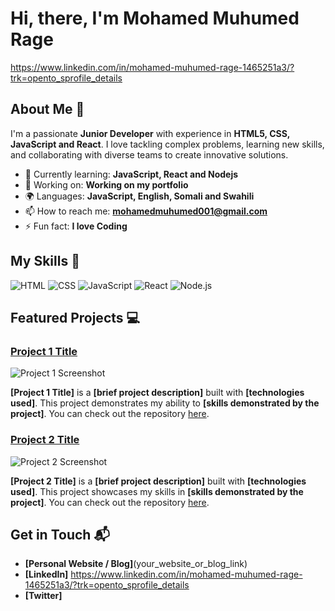 # Hi, there, I'm Mohamed Muhumed Rage

https://www.linkedin.com/in/mohamed-muhumed-rage-1465251a3/?trk=opento_sprofile_details

## About Me 🚀

I'm a passionate **Junior Developer** with experience in **HTML5, CSS, JavaScript and React**. I love tackling complex problems, learning new skills, and collaborating with diverse teams to create innovative solutions.

- 🌱 Currently learning: **JavaScript, React and Nodejs**
- 🔭 Working on: **Working on my portfolio**
- 🌍 Languages: **JavaScript, English, Somali and Swahili**
- 📫 How to reach me: **mohamedmuhumed001@gmail.com**
- ⚡ Fun fact: **I love Coding**

## My Skills 🧠

![HTML](https://img.shields.io/badge/-HTML-E34F26?style=flat-square&logo=html5&logoColor=white)
![CSS](https://img.shields.io/badge/-CSS-1572B6?style=flat-square&logo=css3&logoColor=white)
![JavaScript](https://img.shields.io/badge/-JavaScript-F7DF1E?style=flat-square&logo=javascript&logoColor=black)
![React](https://img.shields.io/badge/-React-61DAFB?style=flat-square&logo=react&logoColor=black)
![Node.js](https://img.shields.io/badge/-Node.js-339933?style=flat-square&logo=node.js&logoColor=white)


## Featured Projects 💻

### [Project 1 Title](project_1_link)

![Project 1 Screenshot](project_1_screenshot_url)

**[Project 1 Title]** is a **[brief project description]** built with **[technologies used]**. This project demonstrates my ability to **[skills demonstrated by the project]**. You can check out the repository [here](project_1_repository_link).

### [Project 2 Title](project_2_link)

![Project 2 Screenshot](project_2_screenshot_url)

**[Project 2 Title]** is a **[brief project description]** built with **[technologies used]**. This project showcases my skills in **[skills demonstrated by the project]**. You can check out the repository [here](project_2_repository_link).

## Get in Touch 📬

- **[Personal Website / Blog]**(your_website_or_blog_link)
- **[LinkedIn]** https://www.linkedin.com/in/mohamed-muhumed-rage-1465251a3/?trk=opento_sprofile_details
- **[Twitter]**


